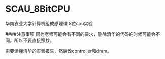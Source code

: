 # SCAU_8BitCPU
华南农业大学计算机组成原理课 8位cpu实验

####注意事项
因为老师可能会有不同的要求，删除清华的代码的时候可能会不同，所以不要直接照抄。

需要读懂清华的实验报告，然后改controller和dram。
